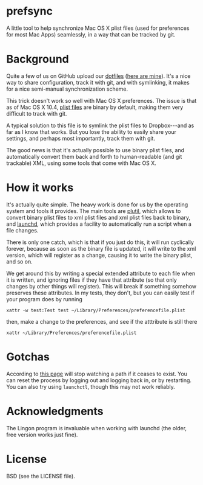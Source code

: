 prefsync
========

A little tool to help synchronize Mac OS X plist files (used for preferences
for most Mac Apps) seamlessly, in a way that can be tracked by git.

# Background

Quite a few of us on GitHub upload our
[dotfiles](http://en.wikipedia.org/wiki/Configuration_file)
([here are mine](https://github.com/asmeurer/dotfiles)). It's a nice way to
share configuration, track it with git, and with symlinking, it makes for a
nice semi-manual synchronization scheme.

This trick doesn't work so well with Mac OS X preferences. The issue is that
as of Mac OS X 10.4, [plist files](http://en.wikipedia.org/wiki/Plist) are
binary by default, making them very difficult to track with git.

A typical solution to this file is to symlink the plist files to Dropbox---and
as far as I know that works.  But you lose the ability to easily share your
settings, and perhaps most importantly, track them with git.

The good news is that it's actually possible to use binary plist files, and
automatically convert them back and forth to human-readable (and git
trackable) XML, using some tools that come with Mac OS X.

# How it works

It's actually quite simple. The heavy work is done for us by the operating
system and tools it provides. The main tools are
[plutil](https://developer.apple.com/library/mac/documentation/Darwin/Reference/ManPages/man1/plutil.1.html),
which allows to convert binary plist files to xml plist files and xml plist
files back to binary, and [launchd](http://en.wikipedia.org/wiki/Launchd),
which provides a facility to automatically run a script when a file changes.

There is only one catch, which is that if you just do this, it will run
cyclically forever, because as soon as the binary file is updated, it will
write to the xml version, which will register as a change, causing it to write
the binary plist, and so on.

We get around this by writing a special extended attribute to each file when
it is written, and ignoring files if they have that attribute (so that only
changes by other things will register).  This will break if something somehow
preserves these attributes. In my tests, they don't, but you can easily test
if your program does by running

    xattr -w test:Test test ~/Library/Preferences/preferencefile.plist

then, make a change to the preferences, and see if the atttribute is still there

    xattr ~/Library/Preferences/preferencefile.plist

# Gotchas

According to
[this page](http://managingosx.wordpress.com/2006/05/10/launchd-gotcha/) will
stop watching a path if it ceases to exist.  You can reset the process by
logging out and logging back in, or by restarting.  You can also try using
`launchctl`, though this may not work reliably.

# Acknowledgments

The Lingon program is invaluable when working with launchd (the older, free
version works just fine).

# License

BSD (see the LICENSE file).
